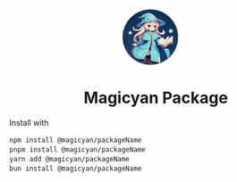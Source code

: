 <div align="center">
  <img src="../../assets/images/icon.png" alt="Icon" width="100" height="100">
  <div style="margin-left: 20px;">

  # Magicyan Package
  
  </div>
</div>

Install with
```bash
npm install @magicyan/packageName
pnpm install @magicyan/packageName
yarn add @magicyan/packageName
bun install @magicyan/packageName
```